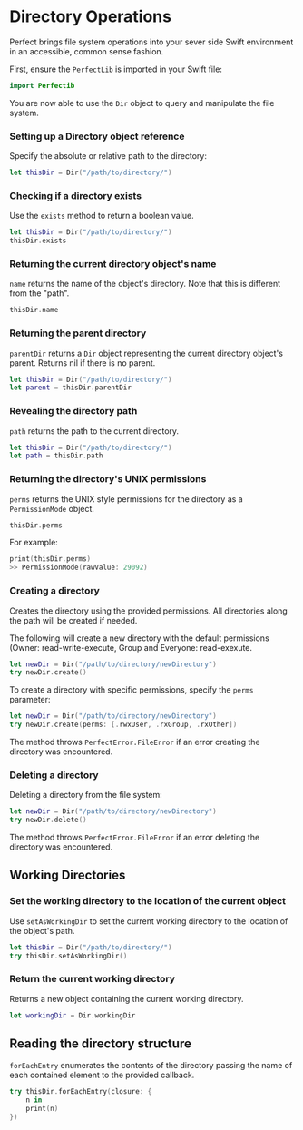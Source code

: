 # Directory Operations

Perfect brings file system operations into your sever side Swift environment in an accessible, common sense fashion.

First, ensure the `PerfectLib` is imported in your Swift file:

``` swift
import Perfectib
```
You are now able to use the `Dir` object to query and manipulate the file system.

### Setting up a Directory object reference

Specify the absolute or relative path to the directory:

``` swift
let thisDir = Dir("/path/to/directory/")
```

### Checking if a directory exists

Use the `exists` method to return a boolean value.

``` swift
let thisDir = Dir("/path/to/directory/")
thisDir.exists
```

### Returning the current directory object's name

`name` returns the name of the object's directory. Note that this is different from the "path".

``` swift
thisDir.name
```

### Returning the parent directory

`parentDir` returns a `Dir` object representing the current directory object's parent. Returns nil if there is no parent.

``` swift
let thisDir = Dir("/path/to/directory/")
let parent = thisDir.parentDir
```

### Revealing the directory path

`path` returns the path to the current directory.

``` swift
let thisDir = Dir("/path/to/directory/")
let path = thisDir.path
```

### Returning the directory's UNIX permissions

`perms` returns the UNIX style permissions for the directory as a `PermissionMode` object.

``` swift
thisDir.perms
```

For example:

``` swift
print(thisDir.perms)
>> PermissionMode(rawValue: 29092)
```

### Creating a directory

Creates the directory using the provided permissions. All directories along the path will be created if needed.

The following will create a new directory with the default permissions (Owner: read-write-execute, Group and Everyone: read-exexute.

``` swift
let newDir = Dir("/path/to/directory/newDirectory")
try newDir.create()
```

To create a directory with specific permissions, specify the `perms` parameter:

``` swift
let newDir = Dir("/path/to/directory/newDirectory")
try newDir.create(perms: [.rwxUser, .rxGroup, .rxOther])
```

The method throws `PerfectError.FileError` if an error creating the directory was encountered.


### Deleting a directory

Deleting a directory from the file system:

``` swift
let newDir = Dir("/path/to/directory/newDirectory")
try newDir.delete()
```

The method throws `PerfectError.FileError` if an error deleting the directory was encountered.




## Working Directories

### Set the working directory to the location of the current object

Use `setAsWorkingDir` to set the current working directory to the location of the object's path.

``` swift
let thisDir = Dir("/path/to/directory/")
try thisDir.setAsWorkingDir()
```


### Return the current working directory

Returns a new object containing the current working directory.

``` swift
let workingDir = Dir.workingDir
```


## Reading the directory structure

`forEachEntry` enumerates the contents of the directory passing the name of each contained element to the provided callback.

``` swift 
try thisDir.forEachEntry(closure: {
	n in
	print(n)
})
```
